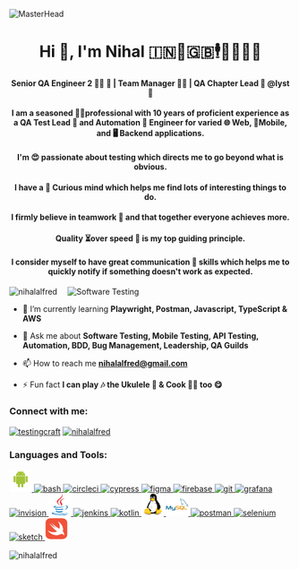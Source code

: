 ![MasterHead](https://images.squarespace-cdn.com/content/v1/5121ad1ce4b08a7615935933/1580860871093-HEGJC56FT4EWF3TP6FSE/shutterstock_1571138281.jpg?format=2500w)
<h1 align="center">Hi 👋, I'm Nihal 🇮🇳🐣🇬🇧🕴️👨‍👩‍👧‍👦 </h1>
<h4 align="center"> Senior QA Engineer 2 🕵️‍♂️ 🤖 | Team Manager 👨‍💼 | QA Chapter Lead 🙌 @lyst 🏢 </h4>

<h4 align="center"> I am a seasoned 🧙‍♂️professional with 10 years of proficient experience as a QA Test Lead 👔 and Automation 🤖 Engineer for varied 🌐 Web, 📱Mobile, and 🖥 Backend applications. </h4>

<h4 align="center"> I'm 😍 passionate about testing which directs me to go beyond what is obvious. </h4>

<h4 align="center"> I have a 🧐 Curious mind which helps me find lots of interesting things to do. </h4>

<h4 align="center"> I firmly believe in teamwork 🙌 and that together everyone achieves more. </h4>

<h4 align="center"> Quality ⏳over speed 🏁 is my top guiding principle. </h4>

<h4 align="center"> I consider myself to have great communication 📣 skills which helps me to quickly notify if something doesn't work as expected. </h4>


<img align="right" src="https://media.giphy.com/media/qgQUggAC3Pfv687qPC/giphy.gif" alt="Software Testing" style="width:400px;"/>

<p align="left"> <img src="https://komarev.com/ghpvc/?username=nihalalfred&label=Profile%20views&color=0e75b6&style=flat" alt="nihalalfred" /> </p>

- 🌱 I’m currently learning **Playwright, Postman, Javascript, TypeScript & AWS**

- 💬 Ask me about **Software Testing, Mobile Testing, API Testing, Automation, BDD, Bug Management, Leadership, QA Guilds**

- 📫 How to reach me **nihalalfred@gmail.com**

- ⚡ Fun fact **I can play 🎶 the Ukulele 🎸 & Cook 👨‍🍳 too 😋**

<h3 align="left">Connect with me:</h3>
<p align="left">
<a href="https://twitter.com/testingcraft" target="blank"><img align="center" src="https://raw.githubusercontent.com/rahuldkjain/github-profile-readme-generator/master/src/images/icons/Social/twitter.svg" alt="testingcraft" height="30" width="40" /></a>
<a href="https://linkedin.com/in/nihalalfred" target="blank"><img align="center" src="https://raw.githubusercontent.com/rahuldkjain/github-profile-readme-generator/master/src/images/icons/Social/linked-in-alt.svg" alt="nihalalfred" height="30" width="40" /></a>
</p>

<h3 align="left">Languages and Tools:</h3>
<p align="left"> <a href="https://developer.android.com" target="_blank" rel="noreferrer"> <img src="https://raw.githubusercontent.com/devicons/devicon/master/icons/android/android-original-wordmark.svg" alt="android" width="40" height="40"/> </a> <a href="https://www.gnu.org/software/bash/" target="_blank" rel="noreferrer"> <img src="https://www.vectorlogo.zone/logos/gnu_bash/gnu_bash-icon.svg" alt="bash" width="40" height="40"/> </a> <a href="https://circleci.com" target="_blank" rel="noreferrer"> <img src="https://www.vectorlogo.zone/logos/circleci/circleci-icon.svg" alt="circleci" width="40" height="40"/> </a> <a href="https://www.cypress.io" target="_blank" rel="noreferrer"> <img src="https://raw.githubusercontent.com/simple-icons/simple-icons/6e46ec1fc23b60c8fd0d2f2ff46db82e16dbd75f/icons/cypress.svg" alt="cypress" width="40" height="40"/> </a> <a href="https://www.figma.com/" target="_blank" rel="noreferrer"> <img src="https://www.vectorlogo.zone/logos/figma/figma-icon.svg" alt="figma" width="40" height="40"/> </a> <a href="https://firebase.google.com/" target="_blank" rel="noreferrer"> <img src="https://www.vectorlogo.zone/logos/firebase/firebase-icon.svg" alt="firebase" width="40" height="40"/> </a> <a href="https://git-scm.com/" target="_blank" rel="noreferrer"> <img src="https://www.vectorlogo.zone/logos/git-scm/git-scm-icon.svg" alt="git" width="40" height="40"/> </a> <a href="https://grafana.com" target="_blank" rel="noreferrer"> <img src="https://www.vectorlogo.zone/logos/grafana/grafana-icon.svg" alt="grafana" width="40" height="40"/> </a> <a href="https://www.invisionapp.com/" target="_blank" rel="noreferrer"> <img src="https://www.vectorlogo.zone/logos/invisionapp/invisionapp-icon.svg" alt="invision" width="40" height="40"/> </a> <a href="https://www.java.com" target="_blank" rel="noreferrer"> <img src="https://raw.githubusercontent.com/devicons/devicon/master/icons/java/java-original.svg" alt="java" width="40" height="40"/> </a> <a href="https://www.jenkins.io" target="_blank" rel="noreferrer"> <img src="https://www.vectorlogo.zone/logos/jenkins/jenkins-icon.svg" alt="jenkins" width="40" height="40"/> </a> <a href="https://kotlinlang.org" target="_blank" rel="noreferrer"> <img src="https://www.vectorlogo.zone/logos/kotlinlang/kotlinlang-icon.svg" alt="kotlin" width="40" height="40"/> </a> <a href="https://www.linux.org/" target="_blank" rel="noreferrer"> <img src="https://raw.githubusercontent.com/devicons/devicon/master/icons/linux/linux-original.svg" alt="linux" width="40" height="40"/> </a> <a href="https://www.mysql.com/" target="_blank" rel="noreferrer"> <img src="https://raw.githubusercontent.com/devicons/devicon/master/icons/mysql/mysql-original-wordmark.svg" alt="mysql" width="40" height="40"/> </a> <a href="https://postman.com" target="_blank" rel="noreferrer"> <img src="https://www.vectorlogo.zone/logos/getpostman/getpostman-icon.svg" alt="postman" width="40" height="40"/> </a> <a href="https://www.selenium.dev" target="_blank" rel="noreferrer"> <img src="https://raw.githubusercontent.com/detain/svg-logos/780f25886640cef088af994181646db2f6b1a3f8/svg/selenium-logo.svg" alt="selenium" width="40" height="40"/> </a> <a href="https://www.sketch.com/" target="_blank" rel="noreferrer"> <img src="https://www.vectorlogo.zone/logos/sketchapp/sketchapp-icon.svg" alt="sketch" width="40" height="40"/> </a> <a href="https://developer.apple.com/swift/" target="_blank" rel="noreferrer"> <img src="https://raw.githubusercontent.com/devicons/devicon/master/icons/swift/swift-original.svg" alt="swift" width="40" height="40"/> </a> </p>

<p><img align="center" src="https://github-readme-stats.vercel.app/api/top-langs?username=nihalalfred&show_icons=true&locale=en&layout=compact" alt="nihalalfred" /></p>
